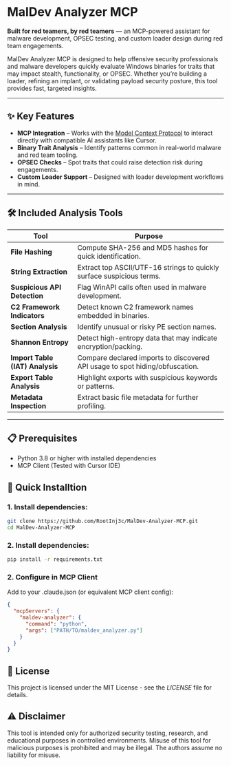 # MalDev Analyzer MCP

**Built for red teamers, by red teamers** — an MCP-powered assistant for malware development, OPSEC testing, and custom loader design during red team engagements.

MalDev Analyzer MCP is designed to help offensive security professionals and malware developers quickly evaluate Windows binaries for traits that may impact stealth, functionality, or OPSEC. Whether you’re building a loader, refining an implant, or validating payload security posture, this tool provides fast, targeted insights.

---

## ✨ Key Features

- **MCP Integration** – Works with the [Model Context Protocol](https://modelcontextprotocol.io/) to interact directly with compatible AI assistants like Cursor.
- **Binary Trait Analysis** – Identify patterns common in real-world malware and red team tooling.
- **OPSEC Checks** – Spot traits that could raise detection risk during engagements.
- **Custom Loader Support** – Designed with loader development workflows in mind.

---

## 🛠 Included Analysis Tools

| Tool | Purpose |
|------|---------|
| **File Hashing** | Compute SHA-256 and MD5 hashes for quick identification. |
| **String Extraction** | Extract top ASCII/UTF-16 strings to quickly surface suspicious terms. |
| **Suspicious API Detection** | Flag WinAPI calls often used in malware development. |
| **C2 Framework Indicators** | Detect known C2 framework names embedded in binaries. |
| **Section Analysis** | Identify unusual or risky PE section names. |
| **Shannon Entropy** | Detect high-entropy data that may indicate encryption/packing. |
| **Import Table (IAT) Analysis** | Compare declared imports to discovered API usage to spot hiding/obfuscation. |
| **Export Table Analysis** | Highlight exports with suspicious keywords or patterns. |
| **Metadata Inspection** | Extract basic file metadata for further profiling. |

---

## 📋 Prerequisites

- Python 3.8 or higher with installed dependencies
- MCP Client (Tested with Cursor IDE)

## 🚀 Quick Installtion

### 1. Install dependencies:
```bash
git clone https://github.com/RootInj3c/MalDev-Analyzer-MCP.git
cd MalDev-Analyzer-MCP
```

### 2. Install dependencies:
```bash
pip install -r requirements.txt
```

### 2. Configure in MCP Client
Add to your .claude.json (or equivalent MCP client config):
```json
{
  "mcpServers": {
    "maldev-analyzer": {
      "command": "python",
      "args": ["PATH/TO/maldev_analyzer.py"]
    }
  }
}
```

## 📜 License

This project is licensed under the MIT License - see the *LICENSE* file for details.

## ⚠ Disclaimer

This tool is intended only for authorized security testing, research, and educational purposes in controlled environments. Misuse of this tool for malicious purposes is prohibited and may be illegal. The authors assume no liability for misuse.
